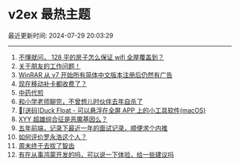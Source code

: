 # v2ex 最热主题

最近更新时间: 2024-07-29 20:03:29

--- 
1. [不懂就问， 128 平的房子怎么保证 wifi 全屋覆盖到？](https://www.v2ex.com/t/1060736) 
2. [关于朋友的工作问题！](https://www.v2ex.com/t/1060755) 
3. [WinRAR 从 v7 开始所有简体中文版本注册后仍然有广告](https://www.v2ex.com/t/1060747) 
4. [现在移动补卡都收费了？](https://www.v2ex.com/t/1060752) 
5. [中药代煎](https://www.v2ex.com/t/1060787) 
6. [和小学老师聊完，不曾想儿时伙伴去年自杀了](https://www.v2ex.com/t/1060776) 
7. [🎁[送码]Duck Float - 可以悬浮在全屏 APP 上的小工具软件(macOS)](https://www.v2ex.com/t/1060783) 
8. [XYY 超雄综合征是恶魔基因么？](https://www.v2ex.com/t/1060803) 
9. [五年前端，记录下最近一年的面试记录，顺便求个内推](https://www.v2ex.com/t/1060838) 
10. [如何评价罗永浩这个人？](https://www.v2ex.com/t/1060876) 
11. [周末终于去拔了智齿](https://www.v2ex.com/t/1060828) 
12. [有在从事鸿蒙开发的吗，可以说一下体验，给一些建议吗](https://www.v2ex.com/t/1060919) 
